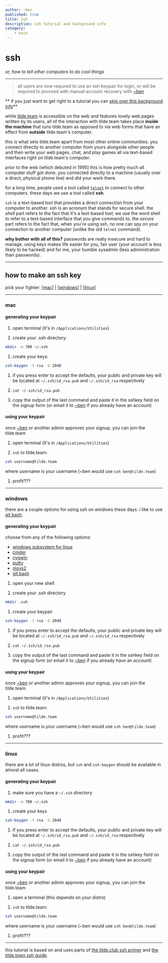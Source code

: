 ```yaml
---
author: ~ben
published: true
title: ssh
description: ssh tutorial and background info
category: 
    - main
---
```


# ssh
*or, how to tell other computers to do cool things*

---

> all users are now required to use an ssh keypair for login, or will be required to proceed with manual account recovery with [~ben](/~ben/)


** if you just want to get right to a tutorial you can [skip over this background info](#tutorial)**

while [tilde.team](https://tilde.team) is accessible on the web and features lovely web pages written by its users, all of the interaction with tilde.team takes place **inside the machine** that runs tilde.team as opposed to via web forms that have an effect from **outside** tilde.team's computer.

this is what sets tilde.team apart from most other online communities. you connect directly to another computer from yours alongside other people and then write your web pages, chat, and play games all via text-based interfaces right on tilde.team's computer.

prior to the web (which debuted in 1995) this is how pretty much all computer stuff got done. you connected directly to a machine (usually over a direct, physical phone line) and did your work there.

for a long time, people used a tool called [`telnet`](https://en.wikipedia.org/wiki/telnet) to connect to other computers. these days we use a tool called **ssh**.

`ssh` is a text-based tool that provides a direct connection from your computer to another. ssh is an acronym that stands for secure shell. the *shell* part refers to the fact that it's a text-based tool; we use the word shell to refer to a text-based interface that you give commands to. the *secure* part refers to the fact that, when you're using ssh, no one can spy on your connection to another computer (unlike the old `telnet` command).

**why bother with all of this?** passwords are really insecure and hard to manage. using keys makes life easier for you, fair user (your account is less likely to be hacked) and for me, your humble sysadmin (less administration than passwords). 



---
## how to make an ssh key
<a class="anchor" name="tutorial"></a>

pick your fighter: [[mac](#mac)] | [[windows](#windows)] | [[linux](#linux)]


---
### mac
<a class="anchor" name="mac"></a>

#### generating your keypair

1. open terminal (it's in `/Applications/Utilities`)

1. create your .ssh directory: 
```bash
mkdir -m 700 ~/.ssh
```

1. create your keys: 
```bash
ssh-keygen -t rsa -b 2048
```

1. if you press enter to accept the defaults, your public and private key will be located at `~/.ssh/id_rsa.pub` and `~/.ssh/id_rsa` respectively

1. `cat ~/.ssh/id_rsa.pub`

1. copy the output of the last command and paste it in the sshkey field on the signup form (or email it to [~ben](mailto:ben@tilde.team) if you already have an account)

#### using your keypair

once [~ben](https://tilde.team/~ben/) or another admin approves your signup, you can join the tilde.team

1. open terminal (it's in `/Applications/Utilities`)

1. `ssh` to tilde.team:
```bash
ssh username@tilde.team
```
where username is your username (~ben would use `ssh ben@tilde.team`)

1. profit???


---
### windows
<a class="anchor" name="windows"></a>

there are a couple options for using ssh on windows these days. i like to use [git bash](https://git-scm.com).

#### generating your keypair

choose from any of the following options:
* [windows subsystem for linux](https://docs.microsoft.com/en-us/windows/wsl/install-win10)
* [cmder](http://cmder.net)
* [cygwin](https://cygwin.com)
* [putty](https://www.chiark.greenend.org.uk/~sgtatham/putty/latest.html)
* [msys2](http://www.msys2.org/)
* [git bash](https://git-scm.com)

1. open your new shell

1. create your .ssh directory
```bash
mkdir .ssh
```

1. create your keypair
```bash
ssh-keygen -t rsa -b 2048
```

1. if you press enter to accept the defaults, your public and private key will be located at `~/.ssh/id_rsa.pub` and `~/.ssh/id_rsa` respectively

1. `cat ~/.ssh/id_rsa.pub`

1. copy the output of the last command and paste it in the sshkey field on the signup form (or email it to [~ben](mailto:ben@tilde.team) if you already have an account)


#### using your keypair

once [~ben](https://tilde.team/~ben/) or another admin approves your signup, you can join the tilde.team

1. open terminal (it's in `/Applications/Utilities`)

1. `ssh` to tilde.team:
```bash
ssh username@tilde.team
```
where username is your username (~ben would use `ssh ben@tilde.team`)

1. profit???


---
### linux
<a class="anchor" name="linux"></a>

there are a lot of linux distros, but `ssh` and `ssh-keygen` should be available in almost all cases.

#### generating your keypair

1. make sure you have a `~/.ssh` directory
```bash
mkdir -m 700 ~/.ssh
```

1. create your keys
```bash
ssh-keygen -t rsa -b 2048
```

1. if you press enter to accept the defaults, your public and private key will be located at `~/.ssh/id_rsa.pub` and `~/.ssh/id_rsa` respectively

1. `cat ~/.ssh/id_rsa.pub`

1. copy the output of the last command and paste it in the sshkey field on the signup form (or email it to [~ben](mailto:ben@tilde.team) if you already have an account)


#### using your keypair

once [~ben](https://tilde.team/~ben/) or another admin approves your signup, you can join the tilde.team

1. open a terminal (this depends on your distro)

1. `ssh` to tilde.team:
```bash
ssh username@tilde.team
```
where username is your username (~ben would use `ssh ben@tilde.team`)

1. profit???

---

this tutorial is based on and uses parts of [the tilde.club ssh primer](https://github.com/tildeclub/tilde.club/blob/master/docs/ssh.md) and [the tilde.town ssh guide](https://tilde.town/wiki/ssh.html).
